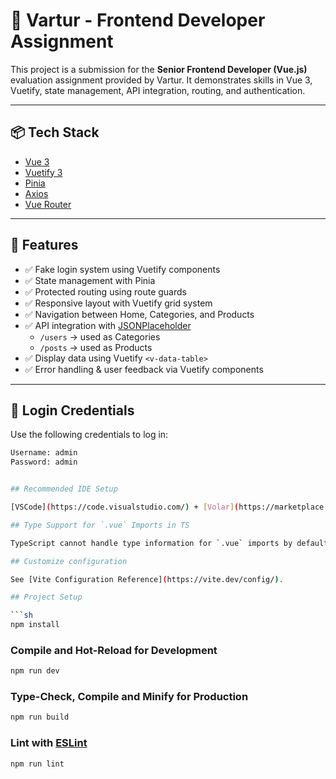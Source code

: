 # 🧪 Vartur - Frontend Developer Assignment

This project is a submission for the **Senior Frontend Developer (Vue.js)** evaluation assignment provided by Vartur. It demonstrates skills in Vue 3, Vuetify, state management, API integration, routing, and authentication.

---

## 📦 Tech Stack

- [Vue 3](https://vuejs.org/)
- [Vuetify 3](https://vuetifyjs.com/)
- [Pinia](https://pinia.vuejs.org/)
- [Axios](https://axios-http.com/)
- [Vue Router](https://router.vuejs.org/)

---

## 🚀 Features

- ✅ Fake login system using Vuetify components
- ✅ State management with Pinia
- ✅ Protected routing using route guards
- ✅ Responsive layout with Vuetify grid system
- ✅ Navigation between Home, Categories, and Products
- ✅ API integration with [JSONPlaceholder](https://jsonplaceholder.typicode.com/)
  - `/users` → used as Categories
  - `/posts` → used as Products
- ✅ Display data using Vuetify `<v-data-table>`
- ✅ Error handling & user feedback via Vuetify components

---

## 🔐 Login Credentials

Use the following credentials to log in:

```bash
Username: admin
Password: admin


## Recommended IDE Setup

[VSCode](https://code.visualstudio.com/) + [Volar](https://marketplace.visualstudio.com/items?itemName=Vue.volar) (and disable Vetur).

## Type Support for `.vue` Imports in TS

TypeScript cannot handle type information for `.vue` imports by default, so we replace the `tsc` CLI with `vue-tsc` for type checking. In editors, we need [Volar](https://marketplace.visualstudio.com/items?itemName=Vue.volar) to make the TypeScript language service aware of `.vue` types.

## Customize configuration

See [Vite Configuration Reference](https://vite.dev/config/).

## Project Setup

```sh
npm install
```

### Compile and Hot-Reload for Development

```sh
npm run dev
```

### Type-Check, Compile and Minify for Production

```sh
npm run build
```

### Lint with [ESLint](https://eslint.org/)

```sh
npm run lint
```
